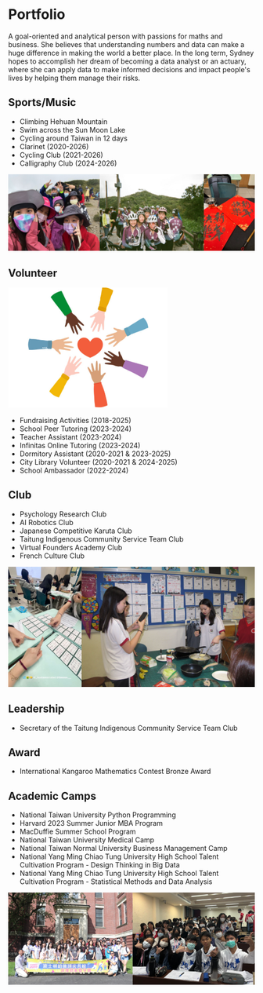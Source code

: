 # Portfolio
A goal-oriented and analytical person with passions for maths and business. She believes that understanding numbers and data can make a huge difference in making the world a better place. In the long term, Sydney hopes to accomplish her dream of becoming a data analyst or an actuary, where she can apply data to make informed decisions and impact people's lives by helping them manage their risks.


## Sports/Music
- Climbing Hehuan Mountain
- Swim across the Sun Moon Lake
- Cycling around Taiwan in 12 days
- Clarinet (2020-2026)
- Cycling Club (2021-2026)
- Calligraphy Club (2024-2026)

<img src="assets/3.png">

## Volunteer
<img src="assets/v3.png">

- Fundraising Activities (2018-2025)
- School Peer Tutoring (2023-2024)
- Teacher Assistant (2023-2024)
- Infinitas Online Tutoring (2023-2024)
- Dormitory Assistant (2020-2021 & 2023-2025)
- City Library Volunteer (2020-2021 & 2024-2025)
- School Ambassador (2022-2024)

## Club
- Psychology Research Club
- AI Robotics Club
- Japanese Competitive Karuta Club
- Taitung Indigenous Community Service Team Club
- Virtual Founders Academy Club
- French Culture Club

![](assets/clubs.png)

## Leadership
- Secretary of the Taitung Indigenous Community Service Team Club

## Award
- International Kangaroo Mathematics Contest Bronze Award

## Academic Camps
- National Taiwan University Python Programming
- Harvard 2023 Summer Junior MBA Program
- MacDuffie Summer School Program
- National Taiwan University Medical Camp
- National Taiwan Normal University Business Management Camp
- National Yang Ming Chiao Tung University High School Talent Cultivation Program - Design Thinking in Big Data
- National Yang Ming Chiao Tung University High School Talent Cultivation Program - Statistical Methods and Data Analysis

![](assets/camps.png)
